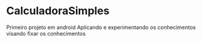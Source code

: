 # CalculadoraSimples
 Primeiro projeto em android 
 Aplicando e experimentando os conhecimentos visando fixar os conhecimentos
